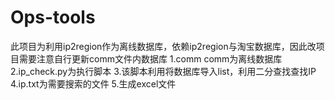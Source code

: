 # Ops-tools
此项目为利用ip2region作为离线数据库，依赖ip2region与淘宝数据库，因此改项目需要注意自行更新comm文件内数据库
1.comm
comm为离线数据库
2.ip_check.py为执行脚本
3.该脚本利用将数据库导入list，利用二分查找查找IP
4.ip.txt为需要搜索的文件
5.生成excel文件

